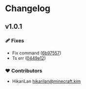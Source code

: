 # Changelog


## v1.0.1


### 🩹 Fixes

- Fix command ([6b97557](https://github.com/shaokeyibb/halcyon-vue-nuxt/commit/6b97557))
- Ts err ([0449e12](https://github.com/shaokeyibb/halcyon-vue-nuxt/commit/0449e12))

### ❤️ Contributors

- HikariLan <hikarilan@minecraft.kim>

